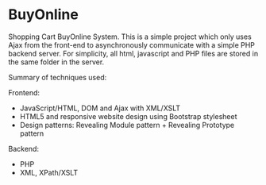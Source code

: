 BuyOnline
=========

Shopping Cart BuyOnline System. This is a simple project which only uses Ajax from the front-end to asynchronously communicate with a simple PHP backend server. For simplicity, all html, javascript and PHP files are stored in the same folder in the server.

Summary of techniques used:


Frontend:

- JavaScript/HTML, DOM and Ajax with XML/XSLT
- HTML5 and responsive website design using Bootstrap stylesheet
- Design patterns: Revealing Module pattern + Revealing Prototype pattern


Backend:

- PHP
- XML, XPath/XSLT

